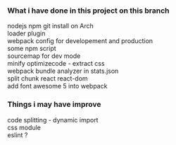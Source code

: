 ### What i have done in this project on this branch

nodejs npm git install on Arch  
loader plugin  
webpack config for developement and production  
some npm script  
sourcemap for dev mode  
minify optimizecode - extract css  
webpack bundle analyzer in stats.json  
split chunk react react-dom  
add font awesome 5 into webpack


### Things i may have improve
code splitting - dynamic import  
css module  
eslint ?
